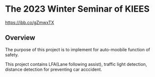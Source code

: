 # The 2023 Winter Seminar of KIEES

https://ibb.co/gZmwxTX

## Overview


The purpose of this project is to implement for auto-moobile function of safety.

This project contains LFA(Lane following assist), traffic light detection, distance detection for preventing car acccident.

